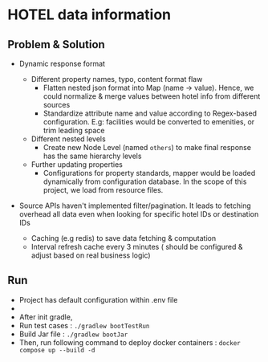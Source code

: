 # HOTEL data information

## Problem & Solution ##
* Dynamic response format
    * Different property names, typo, content format flaw
      - Flatten nested json format into Map (name -> value). Hence, we could normalize & merge values between hotel info from different sources
      - Standardize attribute name and value according to Regex-based configuration. E.g: facilities would be converted to emenities, or trim leading space  
    * Different nested levels
      - Create new Node Level (named `others`) to make final response has the same hierarchy levels
    * Further updating properties 
      - Configurations for property standards, mapper would be loaded dynamically from configuration database. In the scope of this project, we load from resource files. 

* Source APIs haven't implemented filter/pagination. It leads to fetching overhead all data even when looking for specific hotel IDs or destination IDs
  - Caching (e.g redis) to save data fetching & computation 
  - Interval refresh cache every 3 minutes ( should be configured & adjust based on real business logic)

## Run ##

* Project has default configuration within .env file
*
* After init gradle,
* Run test cases : `./gradlew bootTestRun`
* Build Jar file :  `./gradlew bootJar`
* Then, run following command to deploy docker containers :
  `docker compose up --build -d`
  
  
